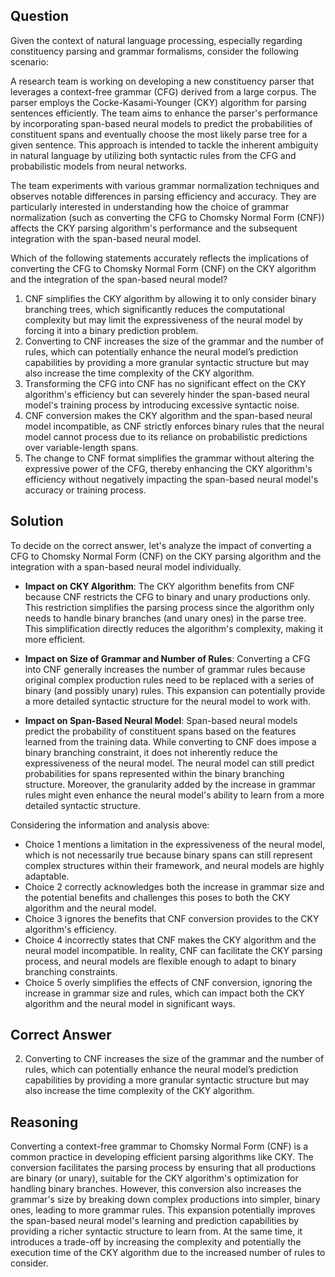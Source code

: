 ## Question

Given the context of natural language processing, especially regarding constituency parsing and grammar formalisms, consider the following scenario:

A research team is working on developing a new constituency parser that leverages a context-free grammar (CFG) derived from a large corpus. The parser employs the Cocke-Kasami-Younger (CKY) algorithm for parsing sentences efficiently. The team aims to enhance the parser's performance by incorporating span-based neural models to predict the probabilities of constituent spans and eventually choose the most likely parse tree for a given sentence. This approach is intended to tackle the inherent ambiguity in natural language by utilizing both syntactic rules from the CFG and probabilistic models from neural networks.

The team experiments with various grammar normalization techniques and observes notable differences in parsing efficiency and accuracy. They are particularly interested in understanding how the choice of grammar normalization (such as converting the CFG to Chomsky Normal Form (CNF)) affects the CKY parsing algorithm's performance and the subsequent integration with the span-based neural model.

Which of the following statements accurately reflects the implications of converting the CFG to Chomsky Normal Form (CNF) on the CKY algorithm and the integration of the span-based neural model?

1. CNF simplifies the CKY algorithm by allowing it to only consider binary branching trees, which significantly reduces the computational complexity but may limit the expressiveness of the neural model by forcing it into a binary prediction problem.
2. Converting to CNF increases the size of the grammar and the number of rules, which can potentially enhance the neural model’s prediction capabilities by providing a more granular syntactic structure but may also increase the time complexity of the CKY algorithm.
3. Transforming the CFG into CNF has no significant effect on the CKY algorithm's efficiency but can severely hinder the span-based neural model's training process by introducing excessive syntactic noise.
4. CNF conversion makes the CKY algorithm and the span-based neural model incompatible, as CNF strictly enforces binary rules that the neural model cannot process due to its reliance on probabilistic predictions over variable-length spans.
5. The change to CNF format simplifies the grammar without altering the expressive power of the CFG, thereby enhancing the CKY algorithm's efficiency without negatively impacting the span-based neural model's accuracy or training process.

## Solution

To decide on the correct answer, let's analyze the impact of converting a CFG to Chomsky Normal Form (CNF) on the CKY parsing algorithm and the integration with a span-based neural model individually.

- **Impact on CKY Algorithm**: The CKY algorithm benefits from CNF because CNF restricts the CFG to binary and unary productions only. This restriction simplifies the parsing process since the algorithm only needs to handle binary branches (and unary ones) in the parse tree. This simplification directly reduces the algorithm's complexity, making it more efficient.

- **Impact on Size of Grammar and Number of Rules**: Converting a CFG into CNF generally increases the number of grammar rules because original complex production rules need to be replaced with a series of binary (and possibly unary) rules. This expansion can potentially provide a more detailed syntactic structure for the neural model to work with.

- **Impact on Span-Based Neural Model**: Span-based neural models predict the probability of constituent spans based on the features learned from the training data. While converting to CNF does impose a binary branching constraint, it does not inherently reduce the expressiveness of the neural model. The neural model can still predict probabilities for spans represented within the binary branching structure. Moreover, the granularity added by the increase in grammar rules might even enhance the neural model's ability to learn from a more detailed syntactic structure.

Considering the information and analysis above:

- Choice 1 mentions a limitation in the expressiveness of the neural model, which is not necessarily true because binary spans can still represent complex structures within their framework, and neural models are highly adaptable.
- Choice 2 correctly acknowledges both the increase in grammar size and the potential benefits and challenges this poses to both the CKY algorithm and the neural model.
- Choice 3 ignores the benefits that CNF conversion provides to the CKY algorithm's efficiency.
- Choice 4 incorrectly states that CNF makes the CKY algorithm and the neural model incompatible. In reality, CNF can facilitate the CKY parsing process, and neural models are flexible enough to adapt to binary branching constraints.
- Choice 5 overly simplifies the effects of CNF conversion, ignoring the increase in grammar size and rules, which can impact both the CKY algorithm and the neural model in significant ways.

## Correct Answer

2. Converting to CNF increases the size of the grammar and the number of rules, which can potentially enhance the neural model’s prediction capabilities by providing a more granular syntactic structure but may also increase the time complexity of the CKY algorithm.

## Reasoning

Converting a context-free grammar to Chomsky Normal Form (CNF) is a common practice in developing efficient parsing algorithms like CKY. The conversion facilitates the parsing process by ensuring that all productions are binary (or unary), suitable for the CKY algorithm's optimization for handling binary branches. However, this conversion also increases the grammar's size by breaking down complex productions into simpler, binary ones, leading to more grammar rules. This expansion potentially improves the span-based neural model's learning and prediction capabilities by providing a richer syntactic structure to learn from. At the same time, it introduces a trade-off by increasing the complexity and potentially the execution time of the CKY algorithm due to the increased number of rules to consider.